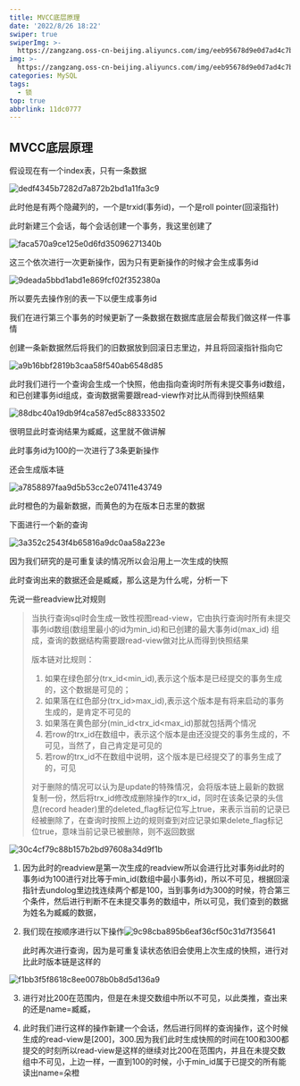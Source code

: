 ```yaml
---
title: MVCC底层原理
date: '2022/8/26 18:22'
swiper: true
swiperImg: >-
  https://zangzang.oss-cn-beijing.aliyuncs.com/img/eeb95678d9e0d7ad4c7bd6aa6e503216.jpg
img: >-
  https://zangzang.oss-cn-beijing.aliyuncs.com/img/eeb95678d9e0d7ad4c7bd6aa6e503216.jpg
categories: MySQL
tags:
  - 锁
top: true
abbrlink: 11dc0777
---
```


## MVCC底层原理

假设现在有一个index表，只有一条数据

![dedf4345b7282d7a872b2bd1a11fa3c9](https://zangzang.oss-cn-beijing.aliyuncs.com/img/dedf4345b7282d7a872b2bd1a11fa3c9.png)

此时他是有两个隐藏列的，一个是trxid(事务id)，一个是roll pointer(回滚指针)

此时新建三个会话，每个会话创建一个事务，我这里创建了

![faca570a9ce125e0d6fd35096271340b](https://zangzang.oss-cn-beijing.aliyuncs.com/img/faca570a9ce125e0d6fd35096271340b.png)

这三个依次进行一次更新操作，因为只有更新操作的时候才会生成事务id

![9deada5bbd1abd1e869fcf02f352380a](https://zangzang.oss-cn-beijing.aliyuncs.com/img/9deada5bbd1abd1e869fcf02f352380a.png)

所以要先去操作别的表一下以便生成事务id

我们在进行第三个事务的时候更新了一条数据在数据库底层会帮我们做这样一件事情

创建一条新数据然后将我们的旧数据放到回滚日志里边，并且将回滚指针指向它

![a9b16bbf2819b3caa58f540ab6548d85](https://zangzang.oss-cn-beijing.aliyuncs.com/img/a9b16bbf2819b3caa58f540ab6548d85.png)

此时我们进行一个查询会生成一个快照，他由指向查询时所有未提交事务id数组，和已创建事务id组成，查询数据需要跟read-view作对比从而得到快照结果

![88dbc40a19db9f4ca587ed5c88333502](https://zangzang.oss-cn-beijing.aliyuncs.com/img/88dbc40a19db9f4ca587ed5c88333502.png)

很明显此时查询结果为臧臧，这里就不做讲解

此时事务id为100的一次进行了3条更新操作

还会生成版本链

![a7858897faa9d5b53cc2e07411e43749](https://zangzang.oss-cn-beijing.aliyuncs.com/img/a7858897faa9d5b53cc2e07411e43749.png)

此时橙色的为最新数据，而黄色的为在版本日志里的数据

下面进行一个新的查询

![3a352c2543f4b65816a9dc0aa58a223e](https://zangzang.oss-cn-beijing.aliyuncs.com/img/3a352c2543f4b65816a9dc0aa58a223e.png)

因为我们研究的是可重复读的情况所以会沿用上一次生成的快照

此时查询出来的数据还会是臧臧，那么这是为什么呢，分析一下

先说一些readview比对规则

>当执行查询sql时会生成一致性视图read-view，它由执行查询时所有未提交事务id数组(数组里最小的id为min_id)和已创建的最大事务id(max_id) 组成，查询的数据结构需要跟read-view做对比从而得到快照结果
>
>版本链对比规则：
>
>1. 如果在绿色部分(trx_id<min_id),表示这个版本是已经提交的事务生成的，这个数据是可见的；
>2. 如果落在红色部分(trx_id>max_id),表示这个版本是有将来启动的事务生成的，是肯定不可见的
>3. 如果落在黄色部分(min_id<trx_id<max_id)那就包括两个情况
> 4. 若row的trx_id在数组中，表示这个版本是由还没提交的事务生成的，不可见，当然了，自己肯定是可见的
> 5. 若row的trx_id不在数组中说明，这个版本是已经提交了的事务生成了的，可见
>
>对于删除的情况可以认为是update的特殊情况，会将版本链上最新的数据复制一份，然后将trx_id修改成删除操作的trx_id，同时在该条记录的头信息(record header)里的deleted_flag标记位写上true，来表示当前的记录已经被删除了，在查询时按照上边的规则查到对应记录如果delete_flag标记位true，意味当前记录已被删除，则不返回数据

![30c4cf79c88b157b2bd97608a34d9f1b](https://zangzang.oss-cn-beijing.aliyuncs.com/img/30c4cf79c88b157b2bd97608a34d9f1b.png)

1. 因为此时的readview是第一次生成的readview所以会进行比对事务id此时的事务id为100进行对比等于min_id(数组中最小事务id)，所以不可见，根据回滚指针去undolog里边找连续两个都是100，当到事务id为300的时候，符合第三个条件，然后进行判断不在未提交事务的数组中，所以可见，我们查到的数据为姓名为臧臧的数据，

2. 我们现在按顺序进行以下操作![9c98cba895b6eaf36cf50c31d7f35641](https://zangzang.oss-cn-beijing.aliyuncs.com/img/9c98cba895b6eaf36cf50c31d7f35641.png)

   此时再次进行查询，因为是可重复读状态依旧会使用上次生成的快照，进行对比此时版本链是这样的

![f1bb3f5f8618c8ee0078b0b8d5d136a9](https://zangzang.oss-cn-beijing.aliyuncs.com/img/f1bb3f5f8618c8ee0078b0b8d5d136a9.png)

3. 进行对比200在范围内，但是在未提交数组中所以不可见，以此类推，查出来的还是name=臧臧，

4. 此时我们进行这样的操作新建一个会话，然后进行同样的查询操作，这个时候生成的read-view是[200]，300.因为我们此时生成快照的时间在100和300都提交的时刻所以read-view是这样的继续对比200在范围内，并且在未提交数组中不可见，上边一样，一直到100的时候，小于min_id属于已提交的所有能读出name=朵橙